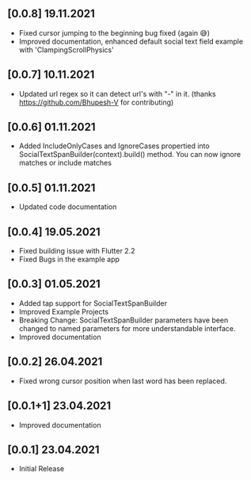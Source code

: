 ## [0.0.8] 19.11.2021
* Fixed cursor jumping to the beginning bug fixed (again 😅)
* Improved documentation, enhanced default social text field example with 'ClampingScrollPhysics'

## [0.0.7] 10.11.2021
* Updated url regex so it can detect url's with "-" in it. (thanks https://github.com/Bhupesh-V for contributing)

## [0.0.6] 01.11.2021
* Added IncludeOnlyCases and IgnoreCases propertied into SocialTextSpanBuilder(context).build() method. You can now ignore matches or include matches

## [0.0.5] 01.11.2021
* Updated code documentation

## [0.0.4] 19.05.2021
* Fixed building issue with Flutter 2.2
* Fixed Bugs in the example app

## [0.0.3] 01.05.2021

* Added tap support for SocialTextSpanBuilder
* Improved Example Projects
* Breaking Change: SocialTextSpanBuilder parameters have been changed to named parameters for more understandable interface.
* Improved documentation

## [0.0.2] 26.04.2021

* Fixed wrong cursor position when last word has been replaced.

## [0.0.1+1] 23.04.2021

* Improved documentation

## [0.0.1] 23.04.2021

* Initial Release

